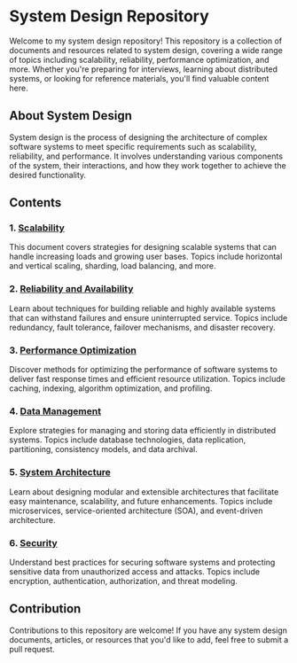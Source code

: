 # System Design Repository

Welcome to my system design repository! This repository is a collection of documents and resources related to system design, covering a wide range of topics including scalability, reliability, performance optimization, and more. Whether you're preparing for interviews, learning about distributed systems, or looking for reference materials, you'll find valuable content here.

## About System Design

System design is the process of designing the architecture of complex software systems to meet specific requirements such as scalability, reliability, and performance. It involves understanding various components of the system, their interactions, and how they work together to achieve the desired functionality.

## Contents

### 1. [Scalability](/scalability.md)

This document covers strategies for designing scalable systems that can handle increasing loads and growing user bases. Topics include horizontal and vertical scaling, sharding, load balancing, and more.

### 2. [Reliability and Availability](/reliability_availability.md)

Learn about techniques for building reliable and highly available systems that can withstand failures and ensure uninterrupted service. Topics include redundancy, fault tolerance, failover mechanisms, and disaster recovery.

### 3. [Performance Optimization](/performance_optimization.md)

Discover methods for optimizing the performance of software systems to deliver fast response times and efficient resource utilization. Topics include caching, indexing, algorithm optimization, and profiling.

### 4. [Data Management](/data_management.md)

Explore strategies for managing and storing data efficiently in distributed systems. Topics include database technologies, data replication, partitioning, consistency models, and data archival.

### 5. [System Architecture](/system_architecture.md)

Learn about designing modular and extensible architectures that facilitate easy maintenance, scalability, and future enhancements. Topics include microservices, service-oriented architecture (SOA), and event-driven architecture.

### 6. [Security](/security.md)

Understand best practices for securing software systems and protecting sensitive data from unauthorized access and attacks. Topics include encryption, authentication, authorization, and threat modeling.

## Contribution

Contributions to this repository are welcome! If you have any system design documents, articles, or resources that you'd like to add, feel free to submit a pull request.
